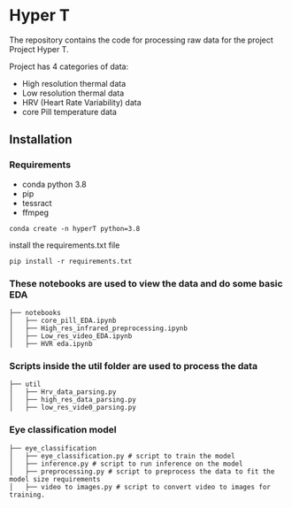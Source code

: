 # Hyper T

The repository contains the code for processing raw data for the project Project Hyper T.

Project has 4 categories of data:
- High resolution thermal data 
- Low resolution thermal data
- HRV (Heart Rate Variability) data
- core Pill temperature data


## Installation

### Requirements
- conda python 3.8
- pip
- tessract
- ffmpeg

```angular2html
conda create -n hyperT python=3.8
```

install the requirements.txt file

```angular2html
pip install -r requirements.txt
```
### These notebooks are used to view the data and do some basic EDA

```
├── notebooks
│   ├── core_pill_EDA.ipynb
│   ├── High_res_infrared_preprocessing.ipynb
│   ├── Low_res_video_EDA.ipynb
│   ├── HVR eda.ipynb

``` 
### Scripts inside the util folder are used to process the data

```
├── util
│   ├── Hrv_data_parsing.py
│   ├── high_res_data_parsing.py
│   ├── low_res_vide0_parsing.py

```

### Eye classification model

```
├── eye_classification
│   ├── eye_classification.py # script to train the model
│   ├── inference.py # script to run inference on the model
│   ├── preprocessing.py # script to preprocess the data to fit the model size requirements
│   ├── video to images.py # script to convert video to images for training. 
